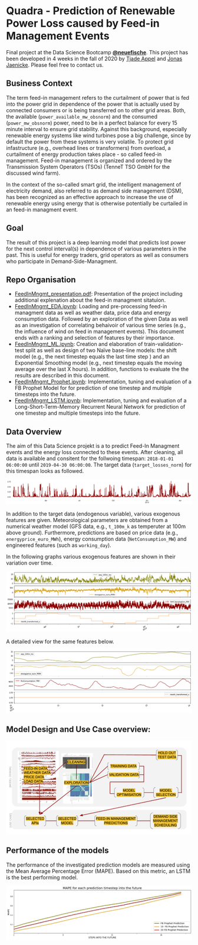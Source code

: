# Quadra - Prediction of Renewable Power Loss caused by Feed-in Management Events

Final project at the Data Science Bootcamp **[@neuefische](www.neuefische.de)**. This project has been developed in 4 weeks in the fall of 2020 by [Tjade Appel](https://www.linkedin.com/in/tjade-appel/) and [Jonas Jaenicke](https://www.linkedin.com/in/jonasjaenicke/). Please feel free to contact us.  




## Business Context

The term feed-in management refers to the curtailment of power that is fed into the power grid in dependence of the power that is actually used by connected consumers or is being transferred on to other grid areas. Both, the available (`power_available_mw_obsnorm`) and the consumed (`power_mw_obsnorm`) power, need to be in a perfect balance for every 15 minute interval to ensure grid stability. Against this background, especially renewable energy systems like wind turbines pose a big challenge, since by default the power from these systems is very volatile. To protect grid infastructure (e.g., overhead lines or transformers) from overload, a curtailment of energy production takes place - so called feed-in management. Feed-in management is organized and ordered by the Transmission System Operators (TSOs) (TenneT TSO GmbH for the discussed wind farm). 

In the context of the so-called smart grid, the intelligent management of electricity demand, also referred to as demand side management (DSM), has been recognized as an effective approach to increase the use of renewable energy using energy that is otherwise potentially be curtailed in an feed-in managment event. 



## Goal

The result of this project is a deep learning model that predicts lost power for the next control interval(s) in dependence of various parameters in the past. This is useful for energy traders, grid operators as well as consumers who participate in Demand-Side-Managment. 



## Repo Organisation

- [FeedInMngmt_presentation.pdf](FeedInMngmt_LSTM.ipynb): Presentation of the project including additional explenation about the feed-in managment sitatuion. 
- [FeedInMngmt_EDA.ipynb](FeedInMngmt_EDA.ipynb): Loading and pre-processing feed-in managment data as well as weather data, price data and energy consumption data. Followed by an exploration of the given Data as well as an investigation of correlating behaivoir of various time series (e.g., the influence of wind on feed in management events). This document ends with a ranking and selection of features by their importance.  
- [FeedInMngmt_ML.ipynb](FeedInMngmt_ML.ipynb): Creation and elaboration of train-validation-test split as well as design of two Naïve base-line models: the shift model (e.g., the next timestep equals the last time step ) and an  Exponential Smoothing model (e.g., next timestep equals the moving average over the last X hours). In addition, functions to evaluate the the results are described in this document.  
- [FeedInMngmt_Prophet.ipynb](FeedInMngmt_Prophet.ipynb): Implementation, tuning and evaluation of a FB Prophet Model for for prediction of one timestep and multiple timesteps into the future. 
- [FeedInMngmt_LSTM.ipynb](FeedInMngmt_LSTM.ipynb): Implementation, tuning and evaluation of a Long-Short-Term-Memory Recurrent Neural Network for prediction of one timestep and multiple timesteps into the future. 




## Data Overview

The aim of this Data Science projekt is a to predict Feed-In Managment events and the energy loss connected to these events. After cleaning, all data is available and consitent for the follwoing timespan:  `2018-01-01 06:00:00` until `2019-04-30 06:00:00`. 
The  target data (`target_losses_norm`) for this timespan looks as followed. 

<img src="./figures/overview_target.png" style="zoom:80%;" />

In addition to the target data (endogenous variable), various exogenous features are given. Meteorological parameters are obtained from a  numerical weather model (GFS data, e.g., `t_100m_k` as temperuter at 100m above ground). Furthermore, predictions are based on price data (e.g., `energyprice_euro_MWh`), energy consumption data (`NetConsumption_MW`) and engineered features (such as `working_day`). 

In the  following graphs various exogenous features are shown in their variation over time. 

![data_overview1](./figures/data_overview1.png)

A detailed view for the same features below. 

<img src="./figures/data_overview2.png" style="zoom:80%;" />



## Model Design and Use Case overview: 

<img src="./figures/workflow.png" alt="workflow" style="zoom:80%;" />

## Performance of the models

The performance of the investigated prediction models are measured using the Mean Average Percentage Error (MAPE). Based on this metric, an LSTM is the best performing model. 

<img src="./figures/results_MAPE.png" alt="results_MAPE" style="zoom:50%;" />